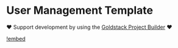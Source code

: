 # User Management Template

❤️ Support development by using the [Goldstack Project Builder](https://goldstack.party) ❤️

[!embed](../../../docs/docs/templates/user-management/index.md)
